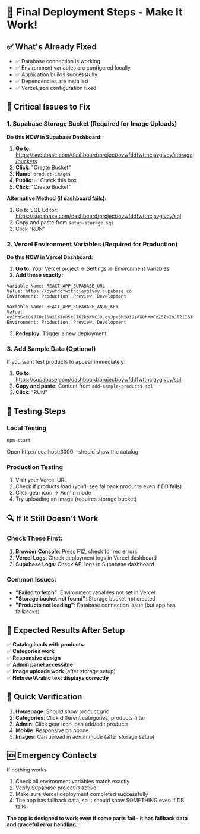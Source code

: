# 🔧 Final Deployment Steps - Make It Work!

## ✅ What's Already Fixed
- ✅ Database connection is working
- ✅ Environment variables are configured locally
- ✅ Application builds successfully
- ✅ Dependencies are installed
- ✅ Vercel.json configuration fixed

## 🚨 Critical Issues to Fix

### 1. Supabase Storage Bucket (Required for Image Uploads)
**Do this NOW in Supabase Dashboard:**

1. **Go to**: https://supabase.com/dashboard/project/oywfddfwttncjayglvoy/storage/buckets
2. **Click**: "Create Bucket"
3. **Name**: `product-images`
4. **Public**: ✅ Check this box
5. **Click**: "Create Bucket"

**Alternative Method (if dashboard fails):**
1. Go to SQL Editor: https://supabase.com/dashboard/project/oywfddfwttncjayglvoy/sql
2. Copy and paste from `setup-storage.sql`
3. Click "RUN"

### 2. Vercel Environment Variables (Required for Production)
**Do this NOW in Vercel Dashboard:**

1. **Go to**: Your Vercel project → Settings → Environment Variables
2. **Add these exactly:**

```
Variable Name: REACT_APP_SUPABASE_URL
Value: https://oywfddfwttncjayglvoy.supabase.co
Environment: Production, Preview, Development
```

```
Variable Name: REACT_APP_SUPABASE_ANON_KEY  
Value: eyJhbGciOiJIUzI1NiIsInR5cCI6IkpXVCJ9.eyJpc3MiOiJzdXBhYmFzZSIsInJlZiI6Im95d2ZkZGZ3dHRuY2pheWdsdm95Iiwicm9sZSI6ImFub24iLCJpYXQiOjE3NTQwNzQ1NjEsImV4cCI6MjA2OTY1MDU2MX0.TH1dkwedk_5AMCcmNlKkCfq_eKImnlK0CMtnOVgbUfc
Environment: Production, Preview, Development
```

3. **Redeploy**: Trigger a new deployment

### 3. Add Sample Data (Optional)
If you want test products to appear immediately:

1. **Go to**: https://supabase.com/dashboard/project/oywfddfwttncjayglvoy/sql
2. **Copy and paste**: Content from `add-sample-products.sql`
3. **Click**: "RUN"

## 🎯 Testing Steps

### Local Testing
```bash
npm start
```
Open http://localhost:3000 - should show the catalog

### Production Testing
1. Visit your Vercel URL
2. Check if products load (you'll see fallback products even if DB fails)
3. Click gear icon → Admin mode
4. Try uploading an image (requires storage bucket)

## 🔍 If It Still Doesn't Work

### Check These First:
1. **Browser Console**: Press F12, check for red errors
2. **Vercel Logs**: Check deployment logs in Vercel dashboard
3. **Supabase Logs**: Check API logs in Supabase dashboard

### Common Issues:
- **"Failed to fetch"**: Environment variables not set in Vercel
- **"Storage bucket not found"**: Storage bucket not created
- **"Products not loading"**: Database connection issue (but app has fallbacks)

## 🚀 Expected Results After Setup

✅ **Catalog loads with products**  
✅ **Categories work**  
✅ **Responsive design**  
✅ **Admin panel accessible**  
✅ **Image uploads work** (after storage setup)  
✅ **Hebrew/Arabic text displays correctly**  

## 📱 Quick Verification

1. **Homepage**: Should show product grid
2. **Categories**: Click different categories, products filter
3. **Admin**: Click gear icon, can add/edit products
4. **Mobile**: Responsive on phone
5. **Images**: Can upload in admin mode (after storage setup)

## 🆘 Emergency Contacts

If nothing works:
1. Check all environment variables match exactly
2. Verify Supabase project is active
3. Make sure Vercel deployment completed successfully
4. The app has fallback data, so it should show SOMETHING even if DB fails

**The app is designed to work even if some parts fail - it has fallback data and graceful error handling.**